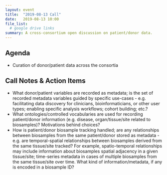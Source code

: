 ```yaml
---
layout: event
title:  "2019-08-13 Call"
date:   2019-08-13 10:00
file_list:
  # google drive links
summary: A cross-consortium open discussion on patient/donor data.
---
```

## Agenda
- Curation of donor/patient data across the consortia


## Call Notes & Action Items
  - What donor/patient variables are recorded as metadata; is the set of recorded metadata variables guided by specific use-cases - e.g. facilitating data discovery for clinicians, bioinformaticians, or other user types; enabling specific analysis workflows; cohort building; etc.?
  - What ontologies/controlled vocabularies are used for recording patient/donor information (e.g. disease, organ/tissue/site related to biosamples)? Motivations behind choices?
  - How is patient/donor biosample tracking handled; are any relationships between biosamples from the same patient/donor stored as metadata - e.g. are temporal-spatial relationships between biosamples derived from the same tissue/site tracked? For example, spatio-temporal relationships may include information about biosamples spatial adjacency in a given tissue/site; time-series metadata in cases of multiple biosamples from the same tissue/site over time. What kind of information/metadata, if any is encoded in a biosample ID?
